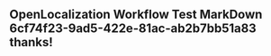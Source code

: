 <properties
ms.topic="hero-topic"
ms.test1="hero-topic"
ms.test2="test"/>


## OpenLocalization Workflow Test MarkDown 6cf74f23-9ad5-422e-81ac-ab2b7bb51a83 thanks!



<!--HONumber=Aug16_HO4-->


